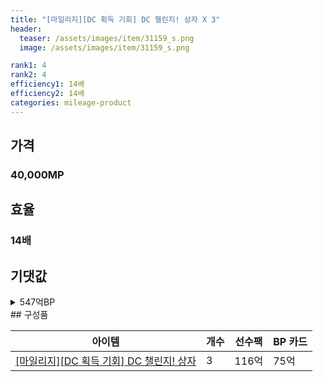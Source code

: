 ```yaml
---
title: "[마일리지][DC 획득 기회] DC 챌린지! 상자 X 3"
header:
  teaser: /assets/images/item/31159_s.png
  image: /assets/images/item/31159_s.png

rank1: 4
rank2: 4
efficiency1: 14배
efficiency2: 14배
categories: mileage-product
---
```



## 가격
### 40,000MP
## 효율
### 14배
## 기댓값
<details>
<summary>547억BP</summary>
<div markdown="1">
- 선수팩 350억BP
  - 수수료 쿠폰 40% 적용 시 336억BP
  - 수수료 쿠폰 30% 적용 시 322억BP
  - 수수료 쿠폰 20% 적용 시 308억BP
- BP 카드 225억BP

</div>
</details>
## 구성품

|아이템|개수|선수팩|BP 카드|
|---|---|---|---|
|[[마일리지][DC 획득 기회] DC 챌린지! 상자](/box/8152)|3|116억|75억|
